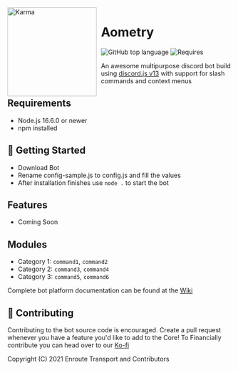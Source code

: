 <img width="200" height="200" align="left" style="float: left; margin: 0 10px 0 0;" alt="Karma" src="https://i.imgur.com/8hQoOwS.png"> 

# Aometry

![GitHub top language](https://img.shields.io/github/languages/top/Enroute-Transport/Aometry?color=0072CE&style=for-the-badge)
![Requires](https://img.shields.io/badge/requires-discordJS-333434?style=for-the-badge)

An awesome multipurpose discord bot build using [discord.js v13](https://discord.js.org) with support for slash commands and context menus

## Requirements

- Node.js 16.6.0 or newer
- npm installed

## 🚀 Getting Started
- Download Bot
- Rename config-sample.js to config.js and fill the values
- After installation finishes use `node .` to start the bot

## Features

- Coming Soon

## Modules

- Category 1: `command1`, `command2`
- Category 2: `command3`, `command4`
- Category 3: `command5`, `command6`

Complete bot platform documentation can be found at the [Wiki](https://github.com/Enroute-Transport/Aometry/wiki)

## 🤝 Contributing
Contributing to the bot source code is encouraged. Create a pull request whenever you have a feature you'd like to add to the Core!
To Financially contribute you can head over to our [Ko-fi](https://ko-fi.com/enroute)

Copyright (C) 2021 Enroute Transport and Contributors